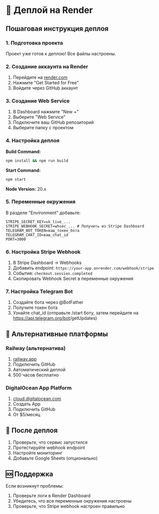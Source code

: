 # 🚀 Деплой на Render

## Пошаговая инструкция деплоя

### 1. Подготовка проекта
Проект уже готов к деплою! Все файлы настроены.

### 2. Создание аккаунта на Render
1. Перейдите на [render.com](https://render.com)
2. Нажмите "Get Started for Free"
3. Войдите через GitHub аккаунт

### 3. Создание Web Service
1. В Dashboard нажмите "New +"
2. Выберите "Web Service"
3. Подключите ваш GitHub репозиторий
4. Выберите папку с проектом

### 4. Настройка деплоя
**Build Command:**
```bash
npm install && npm run build
```

**Start Command:**
```bash
npm start
```

**Node Version:** 20.x

### 5. Переменные окружения
В разделе "Environment" добавьте:

```
STRIPE_SECRET_KEY=sk_live_...
STRIPE_WEBHOOK_SECRET=whsec_... # Получить из Stripe Dashboard
TELEGRAM_BOT_TOKEN=ваш_токен_бота
TELEGRAM_CHAT_ID=ваш_chat_id
PORT=3000
```

### 6. Настройка Stripe Webhook
1. В Stripe Dashboard → Webhooks
2. Добавить endpoint: `https://your-app.onrender.com/webhook/stripe`
3. События: `checkout.session.completed`
4. Скопировать Webhook Secret в переменные окружения

### 7. Настройка Telegram Bot
1. Создайте бота через @BotFather
2. Получите токен бота
3. Узнайте chat_id (отправьте /start боту, затем перейдите на https://api.telegram.org/bot<TOKEN>/getUpdates)

## 🔧 Альтернативные платформы

### Railway (альтернатива)
1. [railway.app](https://railway.app)
2. Подключить GitHub
3. Автоматический деплой
4. 500 часов бесплатно

### DigitalOcean App Platform
1. [cloud.digitalocean.com](https://cloud.digitalocean.com)
2. Создать App
3. Подключить GitHub
4. От $5/месяц

## 📝 После деплоя

1. Проверьте, что сервис запустился
2. Протестируйте webhook endpoint
3. Настройте мониторинг
4. Добавьте Google Sheets (опционально)

## 🆘 Поддержка

Если возникнут проблемы:
1. Проверьте логи в Render Dashboard
2. Убедитесь, что все переменные окружения настроены
3. Проверьте, что Stripe webhook настроен правильно
